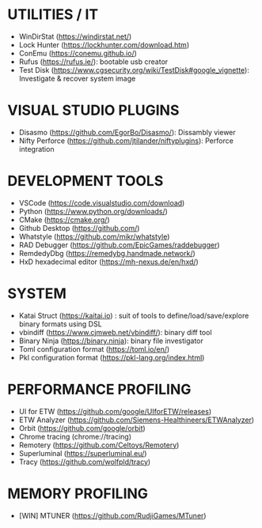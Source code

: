 # UTILITIES / IT

- WinDirStat (https://windirstat.net/)
- Lock Hunter (https://lockhunter.com/download.htm)
- ConEmu (https://conemu.github.io/)
- Rufus (https://rufus.ie/): bootable usb creator
- Test Disk (https://www.cgsecurity.org/wiki/TestDisk#google_vignette): Investigate & recover system image

# VISUAL STUDIO PLUGINS

- Disasmo (https://github.com/EgorBo/Disasmo/): Dissambly viewer
- Nifty Perforce (https://github.com/jtilander/niftyplugins): Perforce integration

# DEVELOPMENT TOOLS

- VSCode (https://code.visualstudio.com/download)
- Python (https://www.python.org/downloads/)
- CMake (https://cmake.org/)
- Github Desktop (https://github.com/)
- Whatstyle (https://github.com/mikr/whatstyle)
- RAD Debugger (https://github.com/EpicGames/raddebugger)
- RemdedyDbg (https://remedybg.handmade.network/)
- HxD hexadecimal editor (https://mh-nexus.de/en/hxd/)

# SYSTEM

- Katai Struct (https://kaitai.io) : suit of tools to define/load/save/explore binary formats using DSL
- vbindiff (https://www.cjmweb.net/vbindiff/): binary diff tool
- Binary Ninja (https://binary.ninja): binary file investigator
- Toml configuration format (https://toml.io/en/)
- Pkl configuration format (https://pkl-lang.org/index.html)

# PERFORMANCE PROFILING

- UI for ETW (https://github.com/google/UIforETW/releases)
- ETW Analyzer (https://github.com/Siemens-Healthineers/ETWAnalyzer)
- Orbit (https://github.com/google/orbit)
- Chrome tracing (chrome://tracing)
- Remotery (https://github.com/Celtoys/Remotery)
- Superluminal (https://superluminal.eu/)
- Tracy (https://github.com/wolfpld/tracy)

# MEMORY PROFILING

- [WIN] MTUNER (https://github.com/RudjiGames/MTuner)
